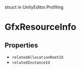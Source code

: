struct in UnityEditor.Profiling
# GfxResourceInfo

## Properties
- `relatedAllocationRootId`
- `relatedInstanceId`
